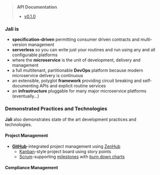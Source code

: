 <!-- markdownlint-disable first-header-h1 first-line-h1 -->
<!-- cSpell:ignore  -->

<!-- markdownlint-disable ul-style -->

> **API Documentation**
> - [v0.1.0](./reference/0.1.0/)

<!-- markdownlint-enable ul-style -->


### **Jali** is

- **specification-driven** permitting consumer driven contracts and
  multi-version management
- **serverless** so you can write just your routines and run using any
  and all configurable platforms
- where the **microservice** is the unit of development, delivery and
  management
- a full multitenant, partitionable **DevOps** platform because modern
  microservice delivery is continuous
- an extensible, polyglot **framework** providing circuit breaking and
  self-documenting APIs and explicit routine services
- an **infrastructure** pluggable for many major microservice platforms
  (eventually...)

### Demonstrated Practices and Technologies

**Jali** also demonstrates state of the art development practices and
technologies.

#### Project Management

- **[GitHub][github-wiki]**-integrated project management using [ZenHub][zen-hub]
  - [Kanban][kanban-wiki]-style project board using story points
  - [Scrum][scrum-wiki]-supporting [milestones][jali-repo-milestones]
    with [burn down charts][burn-down-charts]

#### Compliance Management


[burn-down-charts]: https://www.zenhub.com/blog/burndown-charts-in-github/
[github-wiki]: https://en.wikipedia.org/wiki/GitHub
[jali-repo-board]: https://github.com/latticework/jali#boards
[jali-repo-milestones]: https://github.com/latticework/jali/milestones
[jali-repo-issue-template]: https://github.com/latticework/jali/blob/master/.github/ISSUE_TEMPLATE.md
[kanban-wiki]: https://en.wikipedia.org/wiki/Kanban
[scrum-wiki]: https://en.wikipedia.org/wiki/Scrum_(software_development)
[zen-hub]: https://www.zenhub.com/
